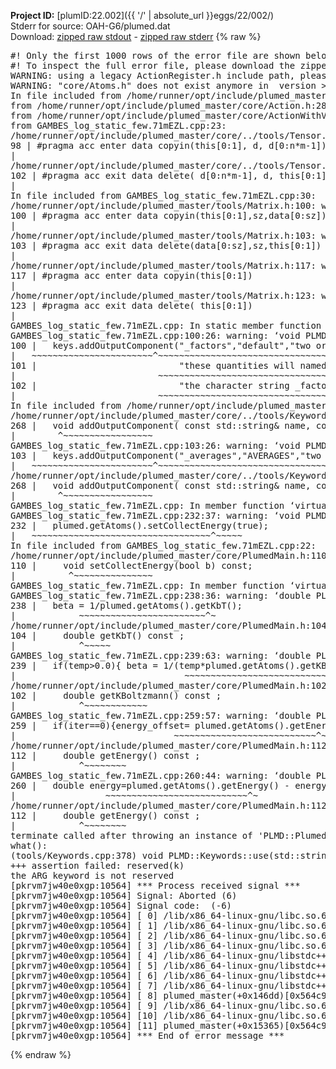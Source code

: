 **Project ID:** [plumID:22.002]({{ '/' | absolute_url }}eggs/22/002/)  
Stderr for source:  OAH-G6/plumed.dat   
Download: [zipped raw stdout](plumed.dat.plumed_master.stdout.txt.zip) - [zipped raw stderr](plumed.dat.plumed_master.stderr.txt.zip) 
{% raw %}
<pre>
#! Only the first 1000 rows of the error file are shown below
#! To inspect the full error file, please download the zipped raw stderr file above
WARNING: using a legacy ActionRegister.h include path, please use <<#include "core/ActionRegister.h">>
WARNING: "core/Atoms.h" does not exist anymore in  version >=2.10, you should change your code.
In file included from /home/runner/opt/include/plumed_master/core/../tools/Tools.h:27,
from /home/runner/opt/include/plumed_master/core/Action.h:28,
from /home/runner/opt/include/plumed_master/core/ActionWithValue.h:25,
from GAMBES_log_static_few.71mEZL.cpp:23:
/home/runner/opt/include/plumed_master/core/../tools/Tensor.h:98: warning: ignoring ‘#pragma acc enter’ [-Wunknown-pragmas]
98 | #pragma acc enter data copyin(this[0:1], d, d[0:n*m-1])
|
/home/runner/opt/include/plumed_master/core/../tools/Tensor.h:102: warning: ignoring ‘#pragma acc exit’ [-Wunknown-pragmas]
102 | #pragma acc exit data delete( d[0:n*m-1], d, this[0:1])
|
In file included from GAMBES_log_static_few.71mEZL.cpp:30:
/home/runner/opt/include/plumed_master/tools/Matrix.h:100: warning: ignoring ‘#pragma acc enter’ [-Wunknown-pragmas]
100 | #pragma acc enter data copyin(this[0:1],sz,data[0:sz])
|
/home/runner/opt/include/plumed_master/tools/Matrix.h:103: warning: ignoring ‘#pragma acc exit’ [-Wunknown-pragmas]
103 | #pragma acc exit data delete(data[0:sz],sz,this[0:1])
|
/home/runner/opt/include/plumed_master/tools/Matrix.h:117: warning: ignoring ‘#pragma acc enter’ [-Wunknown-pragmas]
117 | #pragma acc enter data copyin(this[0:1])
|
/home/runner/opt/include/plumed_master/tools/Matrix.h:123: warning: ignoring ‘#pragma acc exit’ [-Wunknown-pragmas]
123 | #pragma acc exit data delete( this[0:1])
|
GAMBES_log_static_few.71mEZL.cpp: In static member function ‘static void PLMD::bias::GAMBESL::registerKeywords(PLMD::Keywords&)’:
GAMBES_log_static_few.71mEZL.cpp:100:26: warning: ‘void PLMD::Keywords::addOutputComponent(const std::string&, const std::string&, const std::string&)’ is deprecated: Use addOutputComponent with four argument and specify valid types for value from scalar/vector/matrix/grid [-Wdeprecated-declarations]
100 |   keys.addOutputComponent("_factors","default","two or more weighing factors for bias"
|   ~~~~~~~~~~~~~~~~~~~~~~~^~~~~~~~~~~~~~~~~~~~~~~~~~~~~~~~~~~~~~~~~~~~~~~~~~~~~~~~~~~~~
101 |                           "these quantities will named with  the gaussian number followed by "
|                           ~~~~~~~~~~~~~~~~~~~~~~~~~~~~~~~~~~~~~~~~~~~~~~~~~~~~~~~~~~~~~~~~~~~~
102 |                           "the character string _factors. These quantities tell the user the value of the factor ");
|                           ~~~~~~~~~~~~~~~~~~~~~~~~~~~~~~~~~~~~~~~~~~~~~~~~~~~~~~~~~~~~~~~~~~~~~~~~~~~~~~~~~~~~~~~~~
In file included from /home/runner/opt/include/plumed_master/core/Action.h:27:
/home/runner/opt/include/plumed_master/core/../tools/Keywords.h:268:8: note: declared here
268 |   void addOutputComponent( const std::string& name, const std::string& key, const std::string& descr );
|        ^~~~~~~~~~~~~~~~~~
GAMBES_log_static_few.71mEZL.cpp:103:26: warning: ‘void PLMD::Keywords::addOutputComponent(const std::string&, const std::string&, const std::string&)’ is deprecated: Use addOutputComponent with four argument and specify valid types for value from scalar/vector/matrix/grid [-Wdeprecated-declarations]
103 |   keys.addOutputComponent("_averages","AVERAGES","two or more the averages");
|   ~~~~~~~~~~~~~~~~~~~~~~~^~~~~~~~~~~~~~~~~~~~~~~~~~~~~~~~~~~~~~~~~~~~~~~~~~~
/home/runner/opt/include/plumed_master/core/../tools/Keywords.h:268:8: note: declared here
268 |   void addOutputComponent( const std::string& name, const std::string& key, const std::string& descr );
|        ^~~~~~~~~~~~~~~~~~
GAMBES_log_static_few.71mEZL.cpp: In member function ‘virtual void PLMD::bias::GAMBESL::prepare()’:
GAMBES_log_static_few.71mEZL.cpp:232:37: warning: ‘void PLMD::PlumedMain::DeprecatedAtoms::setCollectEnergy(bool) const’ is deprecated [-Wdeprecated-declarations]
232 |   plumed.getAtoms().setCollectEnergy(true);
|   ~~~~~~~~~~~~~~~~~~~~~~~~~~~~~~~~~~^~~~~~
In file included from GAMBES_log_static_few.71mEZL.cpp:22:
/home/runner/opt/include/plumed_master/core/PlumedMain.h:110:10: note: declared here
110 |     void setCollectEnergy(bool b) const;
|          ^~~~~~~~~~~~~~~~
GAMBES_log_static_few.71mEZL.cpp: In member function ‘virtual void PLMD::bias::GAMBESL::calculate()’:
GAMBES_log_static_few.71mEZL.cpp:238:36: warning: ‘double PLMD::PlumedMain::DeprecatedAtoms::getKbT() const’ is deprecated: Use Action::getkBT() N.B. this function also reads the TEMP keyword from the input for you. [-Wdeprecated-declarations]
238 |   beta = 1/plumed.getAtoms().getKbT();
|            ~~~~~~~~~~~~~~~~~~~~~~~~^~
/home/runner/opt/include/plumed_master/core/PlumedMain.h:104:12: note: declared here
104 |     double getKbT() const ;
|            ^~~~~~
GAMBES_log_static_few.71mEZL.cpp:239:63: warning: ‘double PLMD::PlumedMain::DeprecatedAtoms::getKBoltzmann() const’ is deprecated: Use Action::getKBoltzmann(). [-Wdeprecated-declarations]
239 |   if(temp>0.0){ beta = 1/(temp*plumed.getAtoms().getKBoltzmann()) ; }
|                                ~~~~~~~~~~~~~~~~~~~~~~~~~~~~~~~^~
/home/runner/opt/include/plumed_master/core/PlumedMain.h:102:12: note: declared here
102 |     double getKBoltzmann() const ;
|            ^~~~~~~~~~~~~
GAMBES_log_static_few.71mEZL.cpp:259:57: warning: ‘double PLMD::PlumedMain::DeprecatedAtoms::getEnergy() const’ is deprecated [-Wdeprecated-declarations]
259 |   if(iter==0){energy_offset= plumed.getAtoms().getEnergy();}
|                              ~~~~~~~~~~~~~~~~~~~~~~~~~~~^~
/home/runner/opt/include/plumed_master/core/PlumedMain.h:112:12: note: declared here
112 |     double getEnergy() const ;
|            ^~~~~~~~~
GAMBES_log_static_few.71mEZL.cpp:260:44: warning: ‘double PLMD::PlumedMain::DeprecatedAtoms::getEnergy() const’ is deprecated [-Wdeprecated-declarations]
260 |   double energy=plumed.getAtoms().getEnergy() - energy_offset;
|                 ~~~~~~~~~~~~~~~~~~~~~~~~~~~^~
/home/runner/opt/include/plumed_master/core/PlumedMain.h:112:12: note: declared here
112 |     double getEnergy() const ;
|            ^~~~~~~~~
terminate called after throwing an instance of 'PLMD::Plumed::ExceptionError'
what():
(tools/Keywords.cpp:378) void PLMD::Keywords::use(std::string_view)
+++ assertion failed: reserved(k)
the ARG keyword is not reserved
[pkrvm7jw40e0xgp:10564] *** Process received signal ***
[pkrvm7jw40e0xgp:10564] Signal: Aborted (6)
[pkrvm7jw40e0xgp:10564] Signal code:  (-6)
[pkrvm7jw40e0xgp:10564] [ 0] /lib/x86_64-linux-gnu/libc.so.6(+0x45330)[0x7f76b8845330]
[pkrvm7jw40e0xgp:10564] [ 1] /lib/x86_64-linux-gnu/libc.so.6(pthread_kill+0x11c)[0x7f76b889eb2c]
[pkrvm7jw40e0xgp:10564] [ 2] /lib/x86_64-linux-gnu/libc.so.6(gsignal+0x1e)[0x7f76b884527e]
[pkrvm7jw40e0xgp:10564] [ 3] /lib/x86_64-linux-gnu/libc.so.6(abort+0xdf)[0x7f76b88288ff]
[pkrvm7jw40e0xgp:10564] [ 4] /lib/x86_64-linux-gnu/libstdc++.so.6(+0xa5ff5)[0x7f76b8ca5ff5]
[pkrvm7jw40e0xgp:10564] [ 5] /lib/x86_64-linux-gnu/libstdc++.so.6(+0xbb0da)[0x7f76b8cbb0da]
[pkrvm7jw40e0xgp:10564] [ 6] /lib/x86_64-linux-gnu/libstdc++.so.6(_ZSt10unexpectedv+0x0)[0x7f76b8ca5a55]
[pkrvm7jw40e0xgp:10564] [ 7] /lib/x86_64-linux-gnu/libstdc++.so.6(+0xa5a6f)[0x7f76b8ca5a6f]
[pkrvm7jw40e0xgp:10564] [ 8] plumed_master(+0x146dd)[0x564c9ed166dd]
[pkrvm7jw40e0xgp:10564] [ 9] /lib/x86_64-linux-gnu/libc.so.6(+0x2a1ca)[0x7f76b882a1ca]
[pkrvm7jw40e0xgp:10564] [10] /lib/x86_64-linux-gnu/libc.so.6(__libc_start_main+0x8b)[0x7f76b882a28b]
[pkrvm7jw40e0xgp:10564] [11] plumed_master(+0x15365)[0x564c9ed17365]
[pkrvm7jw40e0xgp:10564] *** End of error message ***
</pre>
{% endraw %}
